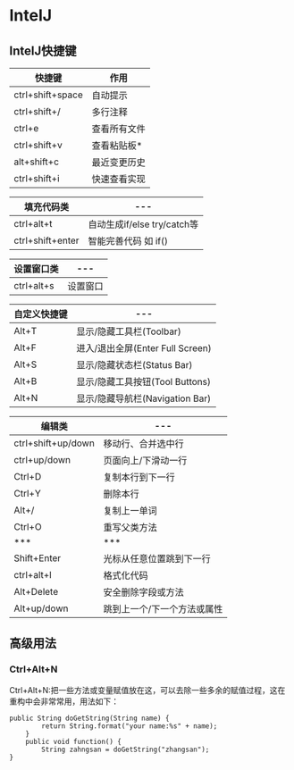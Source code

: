 # IntelJ

## IntelJ快捷键

|快捷键|作用|
|---|---|
|ctrl+shift+space|自动提示| 
|ctrl+shift+/|多行注释|
|ctrl+e|查看所有文件|
|ctrl+shift+v|查看粘贴板*|
|alt+shift+c|最近变更历史|
|ctrl+shift+i|快速查看实现|

|填充代码类|---|
|---|---|
|ctrl+alt+t|自动生成if/else try/catch等|
|ctrl+shift+enter|智能完善代码 如 if()|

|设置窗口类|---|
|---|---|
|ctrl+alt+s|设置窗口| 

|自定义快捷键|---|
|---|---|
|Alt+T|显示/隐藏工具栏(Toolbar)|
|Alt+F|进入/退出全屏(Enter Full Screen)|
|Alt+S|显示/隐藏状态栏(Status Bar)|
|Alt+B|显示/隐藏工具按钮(Tool Buttons)|    
|Alt+N|显示/隐藏导航栏(Navigation Bar)|

|编辑类|---|
|---|---|
|ctrl+shift+up/down|移动行、合并选中行|
|ctrl+up/down|页面向上/下滑动一行|
|Ctrl+D|复制本行到下一行|
|Ctrl+Y|删除本行|
|Alt+/|复制上一单词|
|Ctrl+O|重写父类方法|
|***|***|
|Shift+Enter|光标从任意位置跳到下一行|
|ctrl+alt+l|格式化代码|
|Alt+Delete|安全删除字段或方法|
|Alt+up/down|跳到上一个/下一个方法或属性|

## 高级用法
### Ctrl+Alt+N

Ctrl+Alt+N:把一些方法或变量赋值放在这，可以去除一些多余的赋值过程，这在重构中会非常常用，用法如下：

```
public String doGetString(String name) {
        return String.format("your name:%s" + name);
    }
    public void function() {
        String zahngsan = doGetString("zhangsan");
}
```